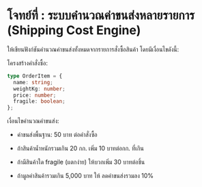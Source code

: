 # โจทย์ที่ : ระบบคำนวณค่าขนส่งหลายรายการ (Shipping Cost Engine)

ให้เขียนฟังก์ชันคำนวณค่าขนส่งทั้งหมดจากรายการสั่งซื้อสินค้า โดยมีเงื่อนไขดังนี้:

โครงสร้างคำสั่งซื้อ:

```ts
type OrderItem = {
  name: string;
  weightKg: number;
  price: number;
  fragile: boolean;
};
```

เงื่อนไขคำนวณค่าขนส่ง:

- ค่าขนส่งพื้นฐาน: 50 บาท ต่อคำสั่งซื้อ

- ถ้าสินค้าน้ำหนักรวมเกิน 20 กก. เพิ่ม 10 บาทต่อกก. ที่เกิน

- ถ้ามีสินค้าใด fragile (แตกง่าย) ให้บวกเพิ่ม 30 บาทต่อชิ้น

- ถ้ามูลค่าสินค้ารวมเกิน 5,000 บาท ให้ ลดค่าขนส่งรวมลง 10%
